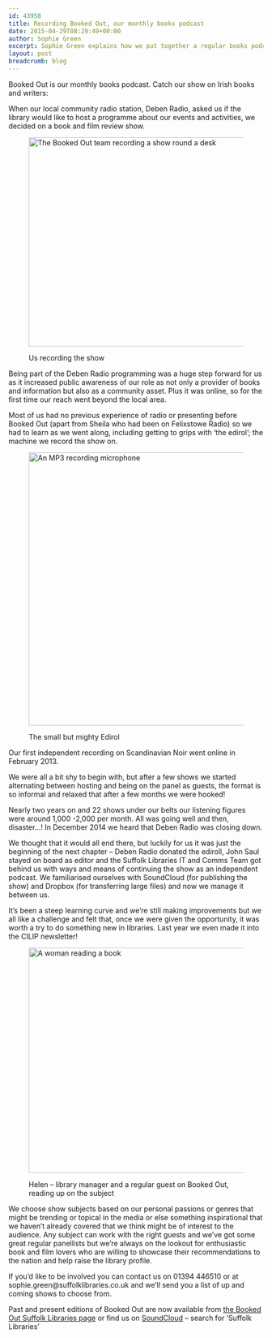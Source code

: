 ```yaml
---
id: 43958
title: Recording Booked Out, our monthly books podcast
date: 2015-04-29T08:29:49+00:00
author: Sophie Green
excerpt: Sophie Green explains how we put together a regular books podcast, and the benefits it brings the library and community. You can also get involved.
layout: post
breadcrumb: blog
---
```

<div class="panel">
  <p>
    Booked Out is our monthly books podcast. Catch our show on Irish books and writers:
  </p>

  <p>
  </p>
</div>

When our local community radio station, Deben Radio, asked us if the library would like to host a programme about our events and activities, we decided on a book and film review show.<figure class="figure aligncenter">

<img src="http://suffolklibraries.co.uk/wp-content/uploads/2015/04/booked-out-team.jpg" alt="The Booked Out team recording a show round a desk" width="754" height="412" /><figcaption>Us recording the show</figcaption></figure>

Being part of the Deben Radio programming was a huge step forward for us as it increased public awareness of our role as not only a provider of books and information but also as a community asset. Plus it was online, so for the first time our reach went beyond the local area.

Most of us had no previous experience of radio or presenting before Booked Out (apart from Sheila who had been on Felixstowe Radio) so we had to learn as we went along, including getting to grips with ‘the edirol’; the machine we record the show on.<figure class="figure aligncenter">

<img src="http://suffolklibraries.co.uk/wp-content/uploads/2015/04/ediroll.jpg" alt="An MP3 recording microphone" width="754" height="538" /><figcaption>The small but mighty Edirol</figcaption></figure>

Our first independent recording on Scandinavian Noir went online in February 2013.

We were all a bit shy to begin with, but after a few shows we started alternating between hosting and being on the panel as guests, the format is so informal and relaxed that after a few months we were hooked!

Nearly two years on and 22 shows under our belts our listening figures were around 1,000 -2,000 per month. All was going well and then, disaster…! In December 2014 we heard that Deben Radio was closing down.

We thought that it would all end there, but luckily for us it was just the beginning of the next chapter &#8211; Deben Radio donated the ediroll, John Saul stayed on board as editor and the Suffolk Libraries IT and Comms Team got behind us with ways and means of continuing the show as an independent podcast. We familiarised ourselves with SoundCloud (for publishing the show) and Dropbox (for transferring large files) and now we manage it between us.

It’s been a steep learning curve and we’re still making improvements but we all like a challenge and felt that, once we were given the opportunity, it was worth a try to do something new in libraries. Last year we even made it into the CILIP newsletter!<figure class="figure aligncenter">

<img src="http://suffolklibraries.co.uk/wp-content/uploads/2015/04/helen.jpg" alt="A woman reading a book" width="754" height="444" /><figcaption>Helen – library manager and a regular guest on Booked Out, reading up on the subject</figcaption></figure>

We choose show subjects based on our personal passions or genres that might be trending or topical in the media or else something inspirational that we haven’t already covered that we think might be of interest to the audience. Any subject can work with the right guests and we’ve got some great regular panellists but we’re always on the lookout for enthusiastic book and film lovers who are willing to showcase their recommendations to the nation and help raise the library profile.

<div class="panel">
  <p>
    If you’d like to be involved you can contact us on 01394 446510 or at sophie.green@suffolklibraries.co.uk and we’ll send you a list of up and coming shows to choose from.
  </p>

  <p>
    Past and present editions of Booked Out are now available from <a href="http://suffolklibraries.co.uk/Bookedout">the Booked Out Suffolk Libraries page</a> or find us on <a href="https://soundcloud.com/">SoundCloud</a> – search for ‘Suffolk Libraries’
  </p>
</div>
